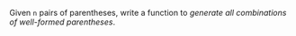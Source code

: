 Given `n` pairs of parentheses, write a function to *generate all combinations of well-formed
parentheses*.